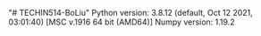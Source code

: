 "# TECHIN514-BoLiu" 
Python version: 3.8.12 (default, Oct 12 2021, 03:01:40) [MSC v.1916 64 bit (AMD64)]
Numpy version: 1.19.2